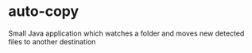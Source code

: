 auto-copy
=========

Small Java application which watches a folder and moves new detected files to another destination
